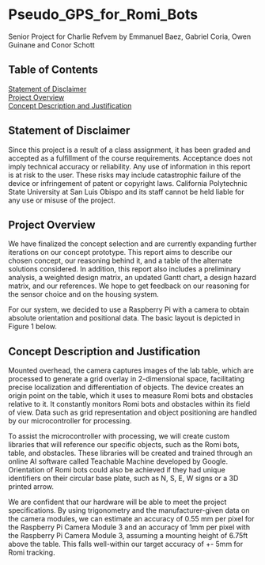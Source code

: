 # Pseudo_GPS_for_Romi_Bots
Senior Project for Charlie Refvem by Emmanuel Baez, Gabriel Coria, Owen Guinane and Conor Schott

## Table of Contents
[Statement of Disclaimer](#statement-of-disclaimer)<br>
[Project Overview](#project-overview)<br>
[Concept Description and Justification](#concept-description-and-justification)<br>

## Statement of Disclaimer
Since this project is a result of a class assignment, it has been graded and accepted as a fulfillment of the course requirements. Acceptance does not imply technical accuracy or reliability. Any use of information in this report is at risk to the user. These risks may include catastrophic failure of the device or infringement of patent or copyright laws. California Polytechnic State University at San Luis Obispo and its staff cannot be held liable for any use or misuse of the project.   

## Project Overview
We have finalized the concept selection and are currently expanding further iterations on our concept prototype. This report aims to describe our chosen concept, our reasoning behind it, and a table of the alternate solutions considered. In addition, this report also includes a preliminary analysis, a weighted design matrix, an updated Gantt chart, a design hazard matrix, and our references. We hope to get feedback on our reasoning for the sensor choice and on the housing system.   

For our system, we decided to use a Raspberry Pi with a camera to obtain absolute orientation and positional data. The basic layout is depicted in Figure 1 below. 


## Concept Description and Justification 
Mounted overhead, the camera captures images of the lab table, which are processed to generate a grid overlay in 2-dimensional space, facilitating precise localization and differentiation of objects. The device creates an origin point on the table, which it uses to measure Romi bots and obstacles relative to it. It constantly monitors Romi bots and obstacles within its field of view. Data such as grid representation and object positioning are handled by our microcontroller for processing. 

To assist the microcontroller with processing, we will create custom libraries that will reference our specific objects, such as the Romi bots, table, and obstacles. These libraries will be created and trained through an online AI software called Teachable Machine developed by Google. Orientation of Romi bots could also be achieved if they had unique identifiers on their circular base plate, such as N, S, E, W signs or a 3D printed arrow. 

We are confident that our hardware will be able to meet the project specifications. By using trigonometry and the manufacturer-given data on the camera modules, we can estimate an accuracy of 0.55 mm per pixel for the Raspberry Pi Camera Module 3 and an accuracy of 1mm per pixel with the Raspberry Pi Camera Module 3, assuming a mounting height of 6.75ft above the table. This falls well-within our target accuracy of +- 5mm for Romi tracking. 
